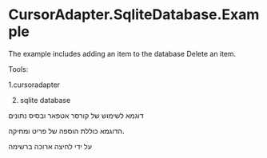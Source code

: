 CursorAdapter.SqliteDatabase.Example
====================================


The example includes adding an item to the database Delete an item.

Tools:

1.cursoradapter

2. sqlite database 

דוגמא לשימוש של קורסר אטפאר ובסיס נתונים 

הדוגמא כוללת הוספה של פריט ומחיקה.

על ידי לחיצה ארוכה ברשימה
